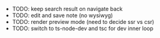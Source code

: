 - TODO: keep search result on navigate back
- TODO: edit and save note (no wysiwyg)
- TODO: render preview mode (need to decide ssr vs csr)
- TODO: switch to ts-node-dev and tsc for dev inner loop
